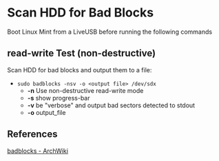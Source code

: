 Scan HDD for Bad Blocks
=======================

Boot Linux Mint from a LiveUSB before running the following commands

## read-write Test (non-destructive)

Scan HDD for bad blocks and output them to a file:
- `sudo badblocks -nsv -o <output file> /dev/sdx`
  - **-n** Use non-destructive read-write mode
  - **-s** show progress-bar
  - **-v** be "verbose" and output bad sectors detected to stdout
  - **-o** output_file

## References
[badblocks - ArchWiki](https://wiki.archlinux.org/index.php/badblocks)
